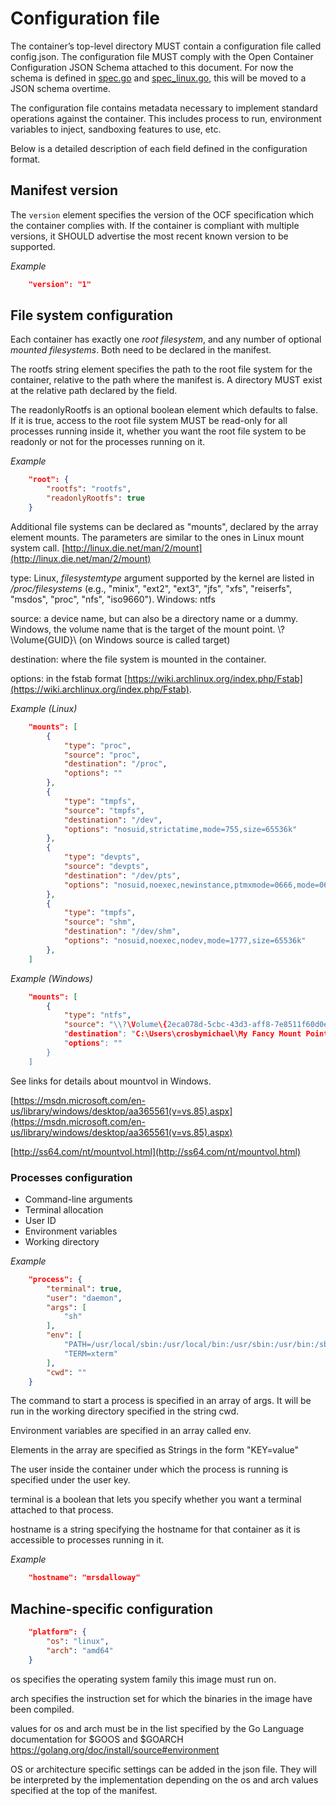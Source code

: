 # Configuration file

The container’s top-level directory MUST contain a configuration file called config.json. The configuration file MUST comply with the Open Container Configuration JSON Schema attached to this document. For now the schema is defined in [spec.go](https://github.com/opencontainers/runc/blob/master/spec.go) and [spec_linux.go](https://github.com/opencontainers/runc/blob/master/spec_linux.go), this will be moved to a JSON schema overtime.

The configuration file contains metadata necessary to implement standard operations against the container. This includes process to run, environment variables to inject, sandboxing features to use, etc.

Below is a detailed description of each field defined in the configuration format.

## Manifest version

The `version` element specifies the version of the OCF specification which the container complies with. If the container is compliant with multiple versions, it SHOULD advertise the most recent known version to be supported.

*Example*
```json
    "version": "1"
```

## File system configuration

Each container has exactly one *root filesystem*, and any number of optional *mounted filesystems*. Both need to be declared in the manifest.

The rootfs string element specifies the path to the root file system for the container, relative to the path where the manifest is. A directory MUST exist at the relative path declared by the field.

The readonlyRootfs is an optional boolean element which defaults to false. If it is true, access to the root file system MUST be read-only for all processes running inside it, whether you want the root file system to be readonly or not for the processes running on it.

*Example*
```json
    "root": {
        "rootfs": "rootfs",
        "readonlyRootfs": true
    }
```

Additional file systems can be declared as "mounts", declared by the array element mounts. The parameters are similar to the ones in Linux mount system call. [http://linux.die.net/man/2/mount](http://linux.die.net/man/2/mount)

type: Linux, *filesystemtype* argument supported by the kernel are listed in */proc/filesystems* (e.g., "minix", "ext2", "ext3", "jfs", "xfs", "reiserfs", "msdos", "proc", "nfs", "iso9660"). Windows: ntfs

source: a device name, but can also be a directory name or a dummy. Windows, the volume name that is the target of the mount point. \\?\Volume\{GUID}\ (on Windows source is called target)

destination: where the file system is mounted in the container.

options: in the fstab format [https://wiki.archlinux.org/index.php/Fstab](https://wiki.archlinux.org/index.php/Fstab).

*Example (Linux)*

```json
    "mounts": [
        {
            "type": "proc",
            "source": "proc",
            "destination": "/proc",
            "options": ""
        },
        {
            "type": "tmpfs",
            "source": "tmpfs",
            "destination": "/dev",
            "options": "nosuid,strictatime,mode=755,size=65536k"
        },
        {
            "type": "devpts",
            "source": "devpts",
            "destination": "/dev/pts",
            "options": "nosuid,noexec,newinstance,ptmxmode=0666,mode=0620,gid=5"
        },
        {
            "type": "tmpfs",
            "source": "shm",
            "destination": "/dev/shm",
            "options": "nosuid,noexec,nodev,mode=1777,size=65536k"
        },
    ]
```

*Example (Windows)*
```json
    "mounts": [
        {
            "type": "ntfs",
            "source": "\\?\Volume\{2eca078d-5cbc-43d3-aff8-7e8511f60d0e}\",
            "destination": "C:\Users\crosbymichael\My Fancy Mount Point\",
            "options": ""
        }
    ]
```

See links for details about mountvol in Windows.

[https://msdn.microsoft.com/en-us/library/windows/desktop/aa365561(v=vs.85).aspx](https://msdn.microsoft.com/en-us/library/windows/desktop/aa365561(v=vs.85).aspx)

[http://ss64.com/nt/mountvol.html](http://ss64.com/nt/mountvol.html)

### Processes configuration

- Command-line arguments
- Terminal allocation
- User ID
- Environment variables
- Working directory

*Example*
```json
    "process": {
        "terminal": true,
        "user": "daemon",
        "args": [
            "sh"
        ],
        "env": [
            "PATH=/usr/local/sbin:/usr/local/bin:/usr/sbin:/usr/bin:/sbin:/bin",
            "TERM=xterm"
        ],
        "cwd": ""
    }
```

The command to start a process is specified in an array of args. It will be run in the working directory specified in the string cwd.

Environment variables are specified in an array called env.

Elements in the array are specified as Strings in the form "KEY=value"

The user inside the container under which the process is running is specified under the user key.

terminal is a boolean that lets you specify whether you want a terminal attached to that process. 

hostname is a string specifying the hostname for that container as it is accessible to processes running in it.

*Example*
```json
    "hostname": "mrsdalloway"
```

## Machine-specific configuration

```json
    "platform": {
        "os": "linux",
        "arch": "amd64"
    }
```

os specifies the operating system family this image must run on.

arch specifies the instruction set for which the binaries in the image have been compiled.

values for os and arch must be in the list specified by the Go Language documentation for $GOOS and $GOARCH https://golang.org/doc/install/source#environment

OS or architecture specific settings can be added in the json file. They will be interpreted by the implementation depending on the os and arch values specified at the top of the manifest.
